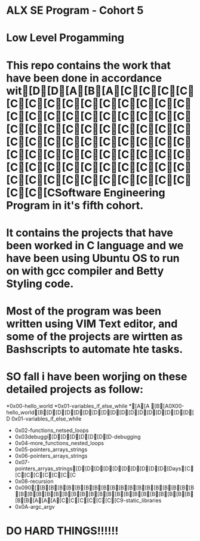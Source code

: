 # ALX SE Program - Cohort 5 

# Low Level Progamming 

# This repo contains the work that have been done in accordance wit[D[D[A[B[A[C[C[C[C[C[C[C[C[C[C[C[C[C[C[C[C[C[C[C[C[C[C[C[C[C[C[C[C[C[C[C[C[C[C[C[C[C[C[C[C[C[C[C[C[C[C[C[C[C[C[C[C[C[C[C[C[C[C[C[C[C[C[C[C[C[C[C[C[C[C[C[C[C[C[C[C[CSoftware Engineering Program in it's fifth cohort.

# It contains the projects that have been worked in C language and we have been using Ubuntu OS to run on with gcc compiler and Betty Styling code.

# Most of the program was been written using VIM Text editor, and some of the projects are wirtten as Bashscripts to automate hte tasks.

# SO fall i have been worjing on these detailed projects as follow:

*0x00-hello_world
*0x01-variables_if_else_while
*[A[A [B[A0X00-hello_world[B[D[D[D[D[D[D[D[D[D[D[D[D[D[D[D[D[D 0x01-variables_if_else_while
* 0x02-functions_netsed_loops
* 0x03debuggi[D[D[D[D[D[D[D-debugging
* 0x04-more_functions_nested_loops
* 0x05-pointers_arrays_strings
* 0x06-pointers_arrays_strings
* 0x07-pointers_arryas_strings[D[D[D[D[D[D[D[D[D[D[Days[C[C[C[C[C[C[C[C
* 0x08-recursion
* 0x090[[B[B[B[B[B[B[B[B[B[B[B[B[B[B[B[B[B[B[B[B[B[B[B[B[B[B[B[B[B[B[B[B[B[B[B[B[B[B[B[B[A[A[A[C[C[C[C[C[C[C9-static_libraries
* 0x0A-argc_argv


# DO HARD THINGS!!!!!!  #
